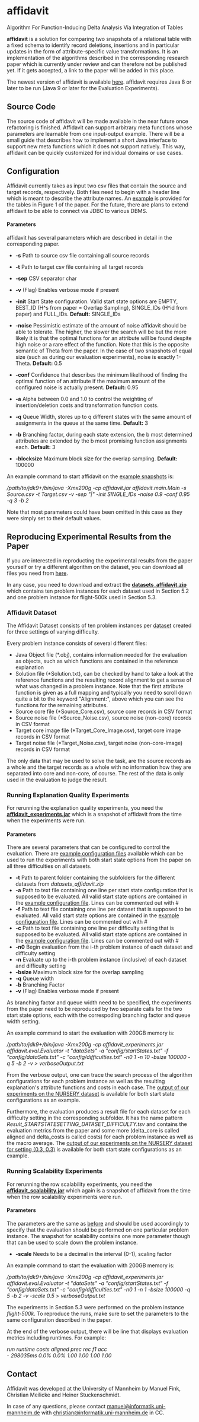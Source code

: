 # affidavit
Algorithm For Function-Inducing Delta Analysis Via Integration of Tables

**affidavit** is a solution for comparing two snapshots of a relational table with a fixed schema to identify record deletions, insertions and in particular updates in the form of attribute-specific value transformations. It is an implementation of the algorithms described in the corresponding research paper which is currently under review and can therefore not be published yet. If it gets accepted, a link to the paper will be added in this place.

The newest version of affidavit is available [here](http://data.dws.informatik.uni-mannheim.de/affidavit/affidavit.jar).
affidavit requires Java 8 or later to be run (Java 9 or later for the Evaluation Experiments).

## Source Code
The source code of affidavit will be made available in the near future once refactoring is finished. Affidavit can support arbitrary meta functions whose parameters are learnable from one input-output example. There will be a small guide that describes how to implement a short Java interface to support new meta functions which it does not support natively. This way, affidavit can be quickly customized for individual domains or use cases.

## Configuration
Affidavit currently takes as input two csv files that contain the source and target records, respectively. Both files need to begin with a header line which is meant to describe the attribute names. An [example](http://data.dws.informatik.uni-mannheim.de/affidavit/exampleSnapshots) is provided for the tables in Figure 1 of the paper. For the future, there are plans to extend affidavit to be able to connect via JDBC to various DBMS.

#### Parameters
affidavit has several parameters which are described in detail in the corresponding paper.

- **-s** Path to source csv file containing all source records
- **-t** Path to target csv file containing all target records
- **-sep** CSV separator char
- **-v** (Flag) Enables verbose mode if present

- **-init** Start State configuration. Valid start state options are EMPTY, BEST_ID (H^s from paper = Overlap Sampling), SINGLE_IDs (H^id from paper) and FULL_IDs. **Default:** SINGLE_IDs
- **-noise** Pessimistic estimate of the amount of noise affidavit should be able to tolerate. The higher, the slower the search will be but the more likely it is that the optimal functions for an attribute will be found despite high noise or a rare effect of the function. Note that this is the opposite semantic of Theta from the paper. In the case of two snapshots of equal size (such as during our evaluation experiments), noise is exactly 1-Theta. **Default:** 0.5
- **-conf** Confidence that describes the minimum likelihood of finding the optimal function of an attribute if the maximum amount of the configured noise is actually present. **Default:** 0.95
- **-a** Alpha between 0.0 and 1.0 to control the weighting of insertion/deletion costs and transformation function costs.
- **-q** Queue Width, stores up to q different states with the same amount of assignments in the queue at the same time. **Default:** 3
- **-b** Branching factor, during each state extension, the b most determined attributes are extended by the b most promising function assignments each. **Default:** 3
- **-blocksize** Maximum block size for the overlap sampling. **Default:** 100000

An example command to start affidavit on the [example snapshots](http://data.dws.informatik.uni-mannheim.de/affidavit/exampleSnapshots) is:

*/path/to/jdk9+/bin/java -Xmx200g -cp affidavit.jar affidavit.main.Main -s Source.csv -t  Target.csv -v -sep "|" -init SINGLE_IDs -noise 0.9 -conf 0.95 -q 3 -b 2*

Note that most parameters could have been omitted in this case as they were simply set to their default values.

## Reproducing Experimental Results from the Paper
If you are interested in reproducting the experimental results from the paper yourself or try a different algorithm on the dataset, you can download all files you need from [here](http://data.dws.informatik.uni-mannheim.de/affidavit/).

In any case, you need to download and extract the **[datasets_affidavit.zip](http://data.dws.informatik.uni-mannheim.de/affidavit/datasets_affidavit.zip)** which contains ten problem instances for each dataset used in Section 5.2 and one problem instance for flight-500k used in Section 5.3.

### Affidavit Dataset
The Affidavit Dataset consists of ten problem instances per [dataset](https://hpi.de/naumann/projects/repeatability/data-profiling/fds.html#c168191) created for three settings of varying difficulty.

Every problem instance consists of several different files:
- Java Object file (\*.obj), contains information needed for the evaluation as objects, such as which functions are contained in the reference explanation
- Solution file (\*Solution.txt), can be checked by hand to take a look at the reference functions and the resulting record alignment to get a sense of what was changed in a problem instance. Note that the first attribute function is given as a full mapping and typically you need to scroll down quite a bit to the keyword "Alignment:", above which you can see the functions for the remaining attributes.
- Source core file (\*Source_Core.csv), source core records in CSV format
- Source noise file (\*Source_Noise.csv), source noise (non-core) records in CSV format
- Target core image file (\*Target_Core_Image.csv), target core image records in CSV format
- Target noise file (\*Target_Noise.csv), target noise (non-core-image) records in CSV format

The only data that may be used to solve the task, are the source records as a whole and the target records as a whole with no information how they are separated into core and non-core, of course. The rest of the data is only used in the evaluation to judge the result.

### Running Explanation Quality Experiments
For rerunning the explanation quality experiments, you need the **[affidavit_experiments.jar](http://data.dws.informatik.uni-mannheim.de/affidavit/affidavit_experiments.jar)** which is a snapshot of affidavit from the time when the experiments were run.

#### Parameters
There are several parameters that can be configured to control the evaluation. There are [example configuration files](http://data.dws.informatik.uni-mannheim.de/affidavit/evalConfigs) available which can be used to run the experiments with both start state options from the paper on all three difficulties on all datasets.

- **-t** Path to parent folder containing the subfolders for the different datasets from *datasets_affidavit.zip*
- **-a** Path to text file containing one line per start state configuration that is supposed to be evaluated. All valid start state options are contained in the [example configuration file](http://data.dws.informatik.uni-mannheim.de/affidavit/evalConfigs/startStates.txt). Lines can be commented out with #
- **-f** Path to text file containing one line per dataset that is supposed to be evaluated. All valid start state options are contained in the [example configuration file](http://data.dws.informatik.uni-mannheim.de/affidavit/evalConfigs/dataSets.txt). Lines can be commented out with #
- **-c** Path to text file containing one line per difficulty setting that is supposed to be evaluated. All valid start state options are contained in the [example configuration file](http://data.dws.informatik.uni-mannheim.de/affidavit/evalConfigs/difficulties.txt). Lines can be commented out with #
- **-n0** Begin evaluation from the i-th problem instance of each dataset and difficulty setting
- **-n** Evaluate up to the i-th problem instance (inclusive) of each dataset and difficulty setting
- **-bsize** Maximum block size for the overlap sampling
- **-q** Queue width
- **-b** Branching Factor
- **-v** (Flag) Enables verbose mode if present

As branching factor and queue width need to be specified, the experiments from the paper need to be reproduced by two separate calls for the two start state options, each with the correspoding branching factor and queue width setting.

An example command to start the evaluation with 200GB memory is:

*/path/to/jdk9+/bin/java -Xmx200g -cp affidavit_experiments.jar affidavit.eval.Evaluator -t "dataSets" -a "config/startStates.txt" -f "config/dataSets.txt" -c "config/difficulties.txt" -n0 1 -n 10 -bsize 100000 -q 5 -b 2 -v > verboseOutput.txt*

From the verbose output, one can trace the search process of the algorithm configurations for each problem instance as well as the resulting explanation's attribute functions and costs in each case. The [output of our experiments on the NURSERY dataset](http://data.dws.informatik.uni-mannheim.de/affidavit/exampleOutput) is available for both start state configurations as an example.

Furthermore, the evaluation produces a result file for each dataset for each difficulty setting in the corresponding subfolder. It has the name pattern *Result_STARTSTATESETTING_DATASET_DIFFICULTY.tsv* and contains the evaluation metrics from the paper and some more (delta_core is called aligned and delta_costs is called costs) for each problem instance as well as the macro average. The [output of our experiments on the NURSERY dataset for setting (0.3, 0.3)](http://data.dws.informatik.uni-mannheim.de/affidavit/exampleResult) is available for both start state configurations as an example.

### Running Scalability Experiments
For rerunning the row scalability experiments, you need the **[affidavit_scalability.jar](http://data.dws.informatik.uni-mannheim.de/affidavit/affidavit_scalability.jar)** which again is a snapshot of affidavit from the time when the row scalability experiments were run.

#### Parameters
The parameters are the same as [before](https://github.com/Finkman7/affidavit#parameters-1) and should be used accordingly to specify that the evaluation should be performed on one particular problem instance.
The snapshot for scalability contains one more parameter though that can be used to scale down the problem instance.

- **-scale** Needs to be a decimal in the interval (0-1), scaling factor

An example command to start the evaluation with 200GB memory is:

*/path/to/jdk9+/bin/java -Xmx200g -cp affidavit_experiments.jar affidavit.eval.Evaluator -t "dataSets" -a "config/startStates.txt" -f "config/dataSets.txt" -c "config/difficulties.txt" -n0 1 -n 1 -bsize 100000 -q 5 -b 2 -v -scale 0.5 > verboseOutput.txt*

The experiments in Section 5.3 were performed on the problem instance *flight-500k*. To reproduce the runs, make sure to set the parameters to the same configuration described in the paper.

At the end of the verbose output, there will be line that displays evaluation metrics including runtimes. For example:

*run       	runtime   	costs     	aligned   	prec      	rec       	f1        	acc       
\-         	298035ms  	0.0%      	0.0%      	1.00      	1.00      	1.00      	1.00*

## Contact
Affidavit was developed at the University of Mannheim by Manuel Fink, Christian Meilicke and Heiner Stuckenschmidt.

In case of any questions, please contact manuel@informatik.uni-mannheim.de with christian@informatik.uni-mannheim.de in CC.
